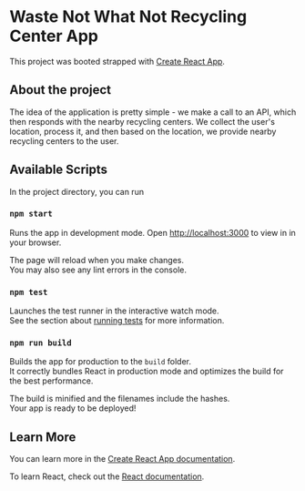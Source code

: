 # Waste Not What Not Recycling Center App

This project was booted strapped with [Create React App](https://github.com/Crii-CL/se_cj_wnwn).

## About the project

The idea of the application is pretty simple - we make a call to an API, which then responds with the nearby recycling centers. We collect the user's location, process it, and then based on the location, we provide nearby recycling centers to the user.

## Available Scripts

In the project directory, you can run

### `npm start`

Runs the app in development mode.
Open [http://localhost:3000](http://localhost:3000) to view in in your browser.

The page will reload when you make changes.\
You may also see any lint errors in the console.

### `npm test`

Launches the test runner in the interactive watch mode.\
See the section about [running tests](https://facebook.github.io/create-react-app/docs/running-tests) for more information.

### `npm run build`

Builds the app for production to the `build` folder.\
It correctly bundles React in production mode and optimizes the build for the best performance.

The build is minified and the filenames include the hashes.\
Your app is ready to be deployed!

## Learn More

You can learn more in the [Create React App documentation](https://facebook.github.io/create-react-app/docs/getting-started).

To learn React, check out the [React documentation](https://reactjs.org/).
